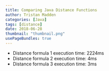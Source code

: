 ```yaml
---
title: Comparing Java Distance Functions
author: Tristan Madden
categories: [Java]
tags: [distance]
date: 2018-06-28
thumbnail: "thumbnail.png"
usePageBundles: true
---
```

- Distance formula 1 execution time: 2224ms
- Distance formula 2 execution time: 4ms
- Distance formula 3 execution time: 3ms
<br>
<br>
<script src="https://gist.github.com/Trimad/b222a8e360aa2fb17da2e512f4d4d22a.js"></script>